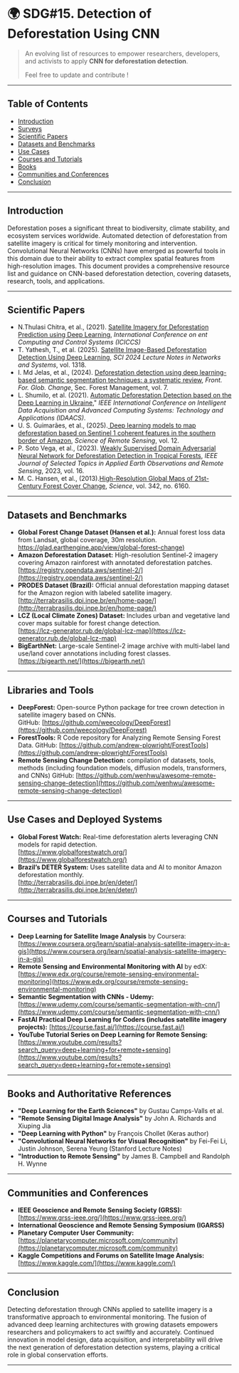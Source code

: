 #  🌍 SDG#15. Detection of Deforestation Using CNN

> An evolving list of resources to empower researchers, developers, and activists to apply **CNN for deforestation detection**.
>
> Feel free to update and contribute !

---

## Table of Contents

- [Introduction](#introduction)
- [Surveys](#surveys)
- [Scientific Papers](#scientific-papers)
- [Datasets and Benchmarks](#datasets-and-benchmarks)
- [Use Cases](#use-cases)
- [Courses and Tutorials](#courses-and-tutorials)
- [Books](#books)
- [Communities and Conferences](#communities-and-conferences)
- [Conclusion](#conclusion)

---

## Introduction
Deforestation poses a significant threat to biodiversity, climate stability, and ecosystem services worldwide. Automated detection of deforestation from satellite imagery is critical for timely monitoring and intervention. Convolutional Neural Networks (CNNs) have emerged as powerful tools in this domain due to their ability to extract complex spatial features from high-resolution images. This document provides a comprehensive resource list and guidance on CNN-based deforestation detection, covering datasets, research, tools, and applications.


---


## Scientific Papers
- N.Thulasi Chitra, et al., (2021). [Satellite Imagery for Deforestation Prediction using Deep Learning](https://ieeexplore.ieee.org/document/9432087), *International Conference on ent Computing and Control Systems (ICICCS)*
- T. Yathesh, T., et al. (2025). [Satellite Image-Based Deforestation Detection Using Deep Learning](https://doi.org/10.1007/978-981-96-3939-7_2), *SCI 2024 Lecture Notes in Networks and Systems*, vol. 1318.
- I. Md Jelas, et al., (2024). [Deforestation detection using deep learning-based semantic segmentation techniques: a systematic review](https://doi.org/10.3389/ffgc.2024.1300060), *Front. For. Glob. Change*, Sec. Forest Management, vol. 7.
- L. Shumilo, et al. (2021). [Automatic Deforestation Detection based on the Deep Learning in Ukraine](https://ieeexplore.ieee.org/document/9661008)," *IEEE International Conference on Intelligent Data Acquisition and Advanced Computing Systems: Technology and Applications (IDAACS)*.
- U. S. Guimarães, et al., (2025).[ Deep learning models to map deforestation based on Sentinel 1 coherent features in the southern border of Amazon](https://www.sciencedirect.com/science/article/pii/S2666017225000859), *Science of Remote Sensing*, vol. 12.
- P. Soto Vega, et al., (2023). [Weakly Supervised Domain Adversarial Neural
Network for Deforestation Detection in Tropical Forests](), *IEEE Journal of Selected Topics in Applied
Earth Observations and Remote Sensing*, 2023, vol. 16.
- M. C. Hansen, et al., (2013).[High-Resolution Global Maps of 21st-Century Forest Cover Change](https://www.science.org/doi/10.1126/science.1244693), *Science*, vol. 342, no. 6160.

---

## Datasets and Benchmarks
- **Global Forest Change Dataset (Hansen et al.):** Annual forest loss data from Landsat, global coverage, 30m resolution.  [https://glad.earthengine.app/view/global-forest-change)](https://glad.earthengine.app/view/global-forest-change)
- **Amazon Deforestation Dataset:** High-resolution Sentinel-2 imagery covering Amazon rainforest with annotated deforestation patches.  
  [https://registry.opendata.aws/sentinel-2/](https://registry.opendata.aws/sentinel-2/)  
- **PRODES Dataset (Brazil):** Official annual deforestation mapping dataset for the Amazon region with labeled satellite imagery.  
  [http://terrabrasilis.dpi.inpe.br/en/home-page/](http://terrabrasilis.dpi.inpe.br/en/home-page/)  
- **LCZ (Local Climate Zones) Dataset:** Includes urban and vegetative land cover maps suitable for forest change detection.  
  [https://lcz-generator.rub.de/global-lcz-map](https://lcz-generator.rub.de/global-lcz-map)  
- **BigEarthNet:** Large-scale Sentinel-2 image archive with multi-label land use/land cover annotations including forest classes.  
  [https://bigearth.net/](https://bigearth.net/)

---

## Libraries and Tools
- **DeepForest:** Open-source Python package for tree crown detection in satellite imagery based on CNNs.  
  GitHub: [https://github.com/weecology/DeepForest](https://github.com/weecology/DeepForest)  
- **ForestTools:** R Code repository for Analyzing Remote Sensing Forest Data. 
  GitHub: [https://github.com/andrew-plowright/ForestTools](https://github.com/andrew-plowright/ForestTools)  
- **Remote Sensing Change Detection:** compilation of datasets, tools, methods (including foundation models, diffusion models, transformers, and CNNs) 
  GitHub: [https://github.com/wenhwu/awesome-remote-sensing-change-detection](https://github.com/wenhwu/awesome-remote-sensing-change-detection)


---

## Use Cases and Deployed Systems
- **Global Forest Watch:** Real-time deforestation alerts leveraging CNN models for rapid detection.  
  [https://www.globalforestwatch.org/](https://www.globalforestwatch.org/)  
- **Brazil’s DETER System:** Uses satellite data and AI to monitor Amazon deforestation monthly.  
  [http://terrabrasilis.dpi.inpe.br/en/deter/](http://terrabrasilis.dpi.inpe.br/en/deter/)  

---

## Courses and Tutorials
- **Deep Learning for Satellite Image Analysis** by Coursera: [https://www.coursera.org/learn/spatial-analysis-satellite-imagery-in-a-gis](https://www.coursera.org/learn/spatial-analysis-satellite-imagery-in-a-gis)  
- **Remote Sensing and Environmental Monitoring with AI** by edX: [https://www.edx.org/course/remote-sensing-environmental-monitoring](https://www.edx.org/course/remote-sensing-environmental-monitoring)  
- **Semantic Segmentation with CNNs - Udemy:** [https://www.udemy.com/course/semantic-segmentation-with-cnn/](https://www.udemy.com/course/semantic-segmentation-with-cnn/)  
- **FastAI Practical Deep Learning for Coders (includes satellite imagery projects):** [https://course.fast.ai/](https://course.fast.ai/)  
- **YouTube Tutorial Series on Deep Learning for Remote Sensing:** [https://www.youtube.com/results?search_query=deep+learning+for+remote+sensing](https://www.youtube.com/results?search_query=deep+learning+for+remote+sensing)

---

## Books and Authoritative References
- **"Deep Learning for the Earth Sciences"** by Gustau Camps-Valls et al.  
- **"Remote Sensing Digital Image Analysis"** by John A. Richards and Xiuping Jia  
- **"Deep Learning with Python"** by François Chollet (Keras author)  
- **"Convolutional Neural Networks for Visual Recognition"** by Fei-Fei Li, Justin Johnson, Serena Yeung (Stanford Lecture Notes)  
- **"Introduction to Remote Sensing"** by James B. Campbell and Randolph H. Wynne  

---

## Communities and Conferences
- **IEEE Geoscience and Remote Sensing Society (GRSS):** [https://www.grss-ieee.org/](https://www.grss-ieee.org/)  
- **International Geoscience and Remote Sensing Symposium (IGARSS)**  
- **Planetary Computer User Community:** [https://planetarycomputer.microsoft.com/community](https://planetarycomputer.microsoft.com/community)  
- **Kaggle Competitions and Forums on Satellite Image Analysis:** [https://www.kaggle.com/](https://www.kaggle.com/)  

---

## Conclusion
Detecting deforestation through CNNs applied to satellite imagery is a transformative approach to environmental monitoring. The fusion of advanced deep learning architectures with growing datasets empowers researchers and policymakers to act swiftly and accurately. Continued innovation in model design, data acquisition, and interpretability will drive the next generation of deforestation detection systems, playing a critical role in global conservation efforts.

---

